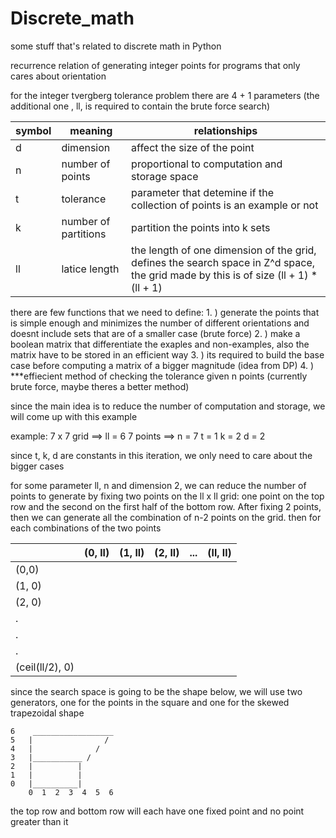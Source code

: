 # Discrete_math
 some stuff that's related to discrete math in Python



recurrence relation of generating integer points for programs that only cares about orientation

for the integer tvergberg tolerance problem there are 4 + 1 parameters (the additional one , ll, is required to contain the brute force search)

| symbol | meaning | relationships |
|--|--|--|
| d | dimension | affect the size of the point |
| n | number of points | proportional to computation and storage space |
| t | tolerance | parameter that detemine if the collection of points is an example or not |
| k | number of partitions | partition the points into k sets |
| ll | latice length | the length of one dimension of the grid, defines the search space in Z^d space, the grid made by this is of size (ll + 1) * (ll + 1)| 


there are few functions that we need to define:
    1. ) generate the points that is simple enough and minimizes the number of different orientations and doesnt include sets that are of a smaller case (brute force)
    2. ) make a boolean matrix that differentiate the exaples and non-examples, also the matrix have to be stored in an efficient way
    3. ) its required to build the base case before computing a matrix of a bigger magnitude (idea from DP)
    4. ) ***effiecient method of checking the tolerance given n points (currently brute force, maybe theres a better method)

since the main idea is to reduce the number of computation and storage, we will come up with this example

example:
7 x 7 grid ==> ll = 6
7 points ==> n = 7
t = 1
k = 2
d = 2

since t, k, d are constants in this iteration, we only need to care about the bigger cases

for some parameter ll, n and dimension 2, we can reduce the number of points to generate by fixing two points on the ll x ll grid: one point on the top row and the second on the first half of the bottom row.  After fixing 2 points, then we can generate all the combination of n-2 points on the grid.  then for each combinations of the two points

|    | (0, ll) | (1, ll) | (2, ll) | ... | (ll, ll)|
|----|---------|---------|---------|-----|---------|
| (0,0) |  |  |  |  |  |
| (1, 0)|  |  |  |  |  |
| (2, 0)|  |  |  |  |  |
|   .   |  |  |  |  |  |
|   .   |  |  |  |  |  |
|   .   |  |  |  |  |  |
|(ceil(ll/2), 0)|  |  |  |  |  |

since the search space is going to be the shape below, we will use two generators,
 one for the points in the square and one for the skewed trapezoidal shape
    
    6    __________________
    5   |                /
    4   |              /    
    3   |___________ /       
    2   |          |
    1   |          |
    0   |__________|
        0  1  2  3  4  5  6
    
the top row and bottom row will each have one fixed point and no point greater than it 

